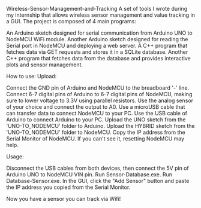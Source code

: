 Wireless-Sensor-Management-and-Tracking
A set of tools I wrote during my internship that allows wireless sensor management and value tracking in a GUI.
The project is composed of 4 main programs:

An Arduino sketch designed for serial communication from Arduino UNO to NodeMCU WiFi module.
Another Arduino sketch designed for reading the Serial port in NodeMCU and deploying a web server.
A C++ program that fetches data via GET requests and stores it in a SQLite database.
Another C++ program that fetches data from the database and provides interactive plots and sensor management.

How to use:
Upload:

Connect the GND pin of Arduino and NodeMCU to the breadboard '-' line.
Connect 6-7 digital pins of Arduino to 6-7 digital pins of NodeMCU, making sure to lower voltage to 3.3V using parallel resistors.
Use the analog sensor of your choice and connect the output to A0.
Use a microUSB cable that can transfer data to connect NodeMCU to your PC.
Use the USB cable of Arduino to connect Arduino to your PC.
Upload the UNO sketch from the 'UNO-TO_NODEMCU' folder to Arduino.
Upload the HYBRID sketch from the 'UNO-TO_NODEMCU' folder to NodeMCU.
Copy the IP address from the Serial Monitor of NodeMCU. If you can't see it, resetting NodeMCU may help.

Usage:

Disconnect the USB cables from both devices, then connect the 5V pin of Arduino UNO to NodeMCU VIN pin.
Run Sensor-Database.exe.
Run Database-Sensor.exe.
In the GUI, click the "Add Sensor" button and paste the IP address you copied from the Serial Monitor.

Now you have a sensor you can track via Wifi!
